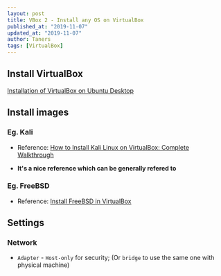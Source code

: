 ```yaml
---
layout: post
title: VBox 2 - Install any OS on VirtualBox
published_at: "2019-11-07"
updated_at: "2019-11-07"
author: Taners
tags: [VirtualBox]
---
```


## Install VirtualBox

[Installation of VirtualBox on Ubuntu Desktop](https://tane-rs.github.io/2019/09/14/00.html)


## Install images

### Eg. Kali

- Reference: [How to Install Kali Linux on VirtualBox: Complete Walkthrough](https://www.nakivo.com/blog/how-to-install-kali-linux-on-virtualbox/)

- **It's a nice reference which can be generally refered to** 


### Eg. FreeBSD

- Reference: [Install FreeBSD in VirtualBox](https://linuxhint.com/install_freebsd_virtualbox/)

## Settings

### Network

- `Adapter` - `Host-only` for security; (Or `bridge` to use the same one with physical machine)

